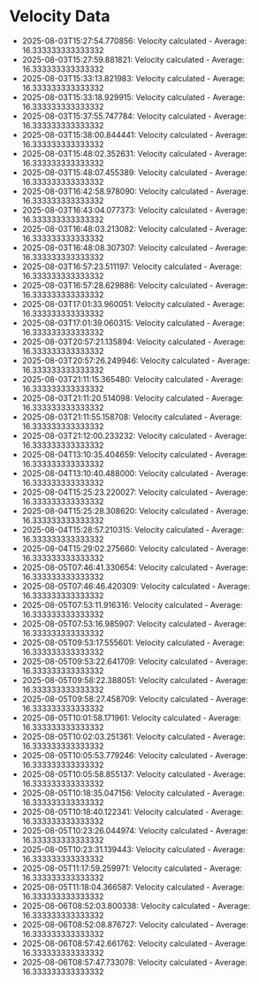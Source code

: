 # Velocity Data

- 2025-08-03T15:27:54.770856: Velocity calculated - Average: 16.333333333333332
- 2025-08-03T15:27:59.881821: Velocity calculated - Average: 16.333333333333332
- 2025-08-03T15:33:13.821983: Velocity calculated - Average: 16.333333333333332
- 2025-08-03T15:33:18.929915: Velocity calculated - Average: 16.333333333333332
- 2025-08-03T15:37:55.747784: Velocity calculated - Average: 16.333333333333332
- 2025-08-03T15:38:00.844441: Velocity calculated - Average: 16.333333333333332
- 2025-08-03T15:48:02.352631: Velocity calculated - Average: 16.333333333333332
- 2025-08-03T15:48:07.455389: Velocity calculated - Average: 16.333333333333332
- 2025-08-03T16:42:58.978090: Velocity calculated - Average: 16.333333333333332
- 2025-08-03T16:43:04.077373: Velocity calculated - Average: 16.333333333333332
- 2025-08-03T16:48:03.213082: Velocity calculated - Average: 16.333333333333332
- 2025-08-03T16:48:08.307307: Velocity calculated - Average: 16.333333333333332
- 2025-08-03T16:57:23.511197: Velocity calculated - Average: 16.333333333333332
- 2025-08-03T16:57:28.629886: Velocity calculated - Average: 16.333333333333332
- 2025-08-03T17:01:33.960051: Velocity calculated - Average: 16.333333333333332
- 2025-08-03T17:01:39.060315: Velocity calculated - Average: 16.333333333333332
- 2025-08-03T20:57:21.135894: Velocity calculated - Average: 16.333333333333332
- 2025-08-03T20:57:26.249946: Velocity calculated - Average: 16.333333333333332
- 2025-08-03T21:11:15.365480: Velocity calculated - Average: 16.333333333333332
- 2025-08-03T21:11:20.514098: Velocity calculated - Average: 16.333333333333332
- 2025-08-03T21:11:55.158708: Velocity calculated - Average: 16.333333333333332
- 2025-08-03T21:12:00.233232: Velocity calculated - Average: 16.333333333333332
- 2025-08-04T13:10:35.404659: Velocity calculated - Average: 16.333333333333332
- 2025-08-04T13:10:40.488000: Velocity calculated - Average: 16.333333333333332
- 2025-08-04T15:25:23.220027: Velocity calculated - Average: 16.333333333333332
- 2025-08-04T15:25:28.308620: Velocity calculated - Average: 16.333333333333332
- 2025-08-04T15:28:57.210315: Velocity calculated - Average: 16.333333333333332
- 2025-08-04T15:29:02.275660: Velocity calculated - Average: 16.333333333333332
- 2025-08-05T07:46:41.330654: Velocity calculated - Average: 16.333333333333332
- 2025-08-05T07:46:46.420309: Velocity calculated - Average: 16.333333333333332
- 2025-08-05T07:53:11.916316: Velocity calculated - Average: 16.333333333333332
- 2025-08-05T07:53:16.985907: Velocity calculated - Average: 16.333333333333332
- 2025-08-05T09:53:17.555601: Velocity calculated - Average: 16.333333333333332
- 2025-08-05T09:53:22.641709: Velocity calculated - Average: 16.333333333333332
- 2025-08-05T09:58:22.388051: Velocity calculated - Average: 16.333333333333332
- 2025-08-05T09:58:27.458709: Velocity calculated - Average: 16.333333333333332
- 2025-08-05T10:01:58.171961: Velocity calculated - Average: 16.333333333333332
- 2025-08-05T10:02:03.251361: Velocity calculated - Average: 16.333333333333332
- 2025-08-05T10:05:53.779246: Velocity calculated - Average: 16.333333333333332
- 2025-08-05T10:05:58.855137: Velocity calculated - Average: 16.333333333333332
- 2025-08-05T10:18:35.047156: Velocity calculated - Average: 16.333333333333332
- 2025-08-05T10:18:40.122341: Velocity calculated - Average: 16.333333333333332
- 2025-08-05T10:23:26.044974: Velocity calculated - Average: 16.333333333333332
- 2025-08-05T10:23:31.139443: Velocity calculated - Average: 16.333333333333332
- 2025-08-05T11:17:59.259971: Velocity calculated - Average: 16.333333333333332
- 2025-08-05T11:18:04.366587: Velocity calculated - Average: 16.333333333333332
- 2025-08-06T08:52:03.800338: Velocity calculated - Average: 16.333333333333332
- 2025-08-06T08:52:08.876727: Velocity calculated - Average: 16.333333333333332
- 2025-08-06T08:57:42.661762: Velocity calculated - Average: 16.333333333333332
- 2025-08-06T08:57:47.733078: Velocity calculated - Average: 16.333333333333332
